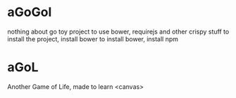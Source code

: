 aGoGol
======
nothing about go
toy project to use bower, requirejs and other crispy stuff
to install the project, install bower
to install bower, install npm


aGoL
====

Another Game of Life, made to learn &lt;canvas>